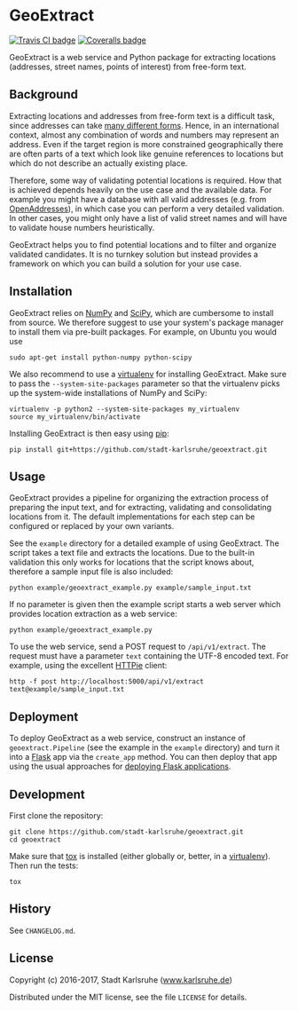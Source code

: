 # GeoExtract

[![Travis CI badge](https://travis-ci.org/stadt-karlsruhe/geoextract.svg?branch=master)](https://travis-ci.org/stadt-karlsruhe/geoextract) [![Coveralls badge](https://coveralls.io/repos/github/stadt-karlsruhe/geoextract/badge.svg)](https://coveralls.io/github/stadt-karlsruhe/geoextract)

GeoExtract is a web service and Python package for extracting locations
(addresses, street names, points of interest) from free-form text.


## Background

Extracting locations and addresses from free-form text is a difficult task,
since addresses can take [many different forms][falsehoods]. Hence, in an
international context, almost any combination of words and numbers may
represent an address. Even if the target region is more constrained
geographically there are often parts of a text which look like genuine
references to locations but which do not describe an actually existing place.

Therefore, some way of validating potential locations is required. How that
is achieved depends heavily on the use case and the available data. For example
you might have a database with all valid addresses (e.g. from
[OpenAddresses][openaddresses]), in which case you can perform a very detailed
validation. In other cases, you might only have a list of valid street names
and will have to validate house numbers heuristically.

GeoExtract helps you to find potential locations and to filter and organize
validated candidates. It is no turnkey solution but instead provides a
framework on which you can build a solution for your use case.

[falsehoods]: https://www.mjt.me.uk/posts/falsehoods-programmers-believe-about-addresses/
[openaddresses]: https://openaddresses.io/


## Installation

GeoExtract relies on [NumPy][numpy] and [SciPy][scipy], which are cumbersome
to install from source. We therefore suggest to use your system's package
manager to install them via pre-built packages. For example, on Ubuntu you
would use

    sudo apt-get install python-numpy python-scipy

We also recommend to use a [virtualenv][virtualenv] for installing
GeoExtract. Make sure to pass the `--system-site-packages` parameter so that
the virtualenv picks up the system-wide installations of NumPy and SciPy:

    virtualenv -p python2 --system-site-packages my_virtualenv
    source my_virtualenv/bin/activate

Installing GeoExtract is then easy using [pip][pip]:

    pip install git+https://github.com/stadt-karlsruhe/geoextract.git

[numpy]: http://www.numpy.org/
[scipy]: https://www.scipy.org/
[virtualenv]: https://virtualenv.pypa.io
[pip]: https://pip.pypa.io


## Usage

GeoExtract provides a pipeline for organizing the extraction process of
preparing the input text, and for extracting, validating and consolidating
locations from it. The default implementations for each step can be configured
or replaced by your own variants.

See the `example` directory for a detailed example of using GeoExtract. The
script takes a text file and extracts the locations. Due to the built-in
validation this only works for locations that the script knows about, therefore
a sample input file is also included:

    python example/geoextract_example.py example/sample_input.txt

If no parameter is given then the example script starts a web server which
provides location extraction as a web service:

    python example/geoextract_example.py

To use the web service, send a POST request to `/api/v1/extract`. The request
must have a parameter `text` containing the UTF-8 encoded text. For example,
using the excellent [HTTPie] client:

    http -f post http://localhost:5000/api/v1/extract text@example/sample_input.txt

[HTTPie]: https://httpie.org/


## Deployment

To deploy GeoExtract as a web service, construct an instance of
`geoextract.Pipeline` (see the example in the `example` directory) and turn it
into a [Flask] app via the `create_app` method. You can then deploy that app
using the usual approaches for [deploying Flask applications].

[Flask]: http://flask.pocoo.org
[deploying Flask applications]: http://flask.pocoo.org/docs/latest/deploying/


## Development

First clone the repository:

    git clone https://github.com/stadt-karlsruhe/geoextract.git
    cd geoextract

Make sure that [tox] is installed (either globally or, better, in a
[virtualenv]). Then run the tests:

    tox

[tox]: https://tox.readthedocs.io


## History

See `CHANGELOG.md`.


## License

Copyright (c) 2016-2017, Stadt Karlsruhe (www.karlsruhe.de)

Distributed under the MIT license, see the file `LICENSE` for details.

